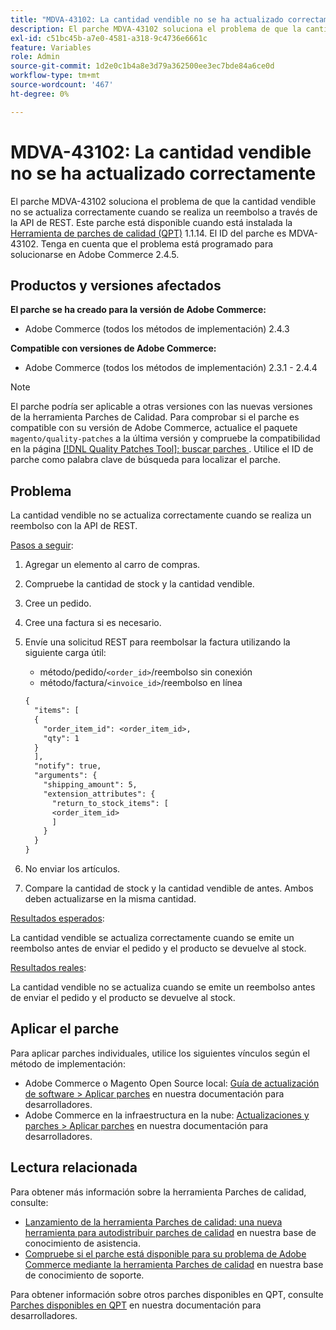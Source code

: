 ```yaml
---
title: "MDVA-43102: La cantidad vendible no se ha actualizado correctamente"
description: El parche MDVA-43102 soluciona el problema de que la cantidad vendible no se actualiza correctamente cuando se realiza un reembolso a través de la API de REST. Este parche está disponible cuando está instalada la [Quality Patches Tool (QPT)](/help/announcements/adobe-commerce-announcements/magento-quality-patches-released-new-tool-to-self-serve-quality-patches.md) 1.1.14. El ID del parche es MDVA-43102. Tenga en cuenta que el problema está programado para solucionarse en Adobe Commerce 2.4.5.
exl-id: c51bc45b-a7e0-4581-a318-9c4736e6661c
feature: Variables
role: Admin
source-git-commit: 1d2e0c1b4a8e3d79a362500ee3ec7bde84a6ce0d
workflow-type: tm+mt
source-wordcount: '467'
ht-degree: 0%

---
```


# MDVA-43102: La cantidad vendible no se ha actualizado correctamente

El parche MDVA-43102 soluciona el problema de que la cantidad vendible no se actualiza correctamente cuando se realiza un reembolso a través de la API de REST. Este parche está disponible cuando está instalada la [Herramienta de parches de calidad (QPT)](/help/announcements/adobe-commerce-announcements/magento-quality-patches-released-new-tool-to-self-serve-quality-patches.md) 1.1.14. El ID del parche es MDVA-43102. Tenga en cuenta que el problema está programado para solucionarse en Adobe Commerce 2.4.5.

## Productos y versiones afectados

**El parche se ha creado para la versión de Adobe Commerce:**

* Adobe Commerce (todos los métodos de implementación) 2.4.3

**Compatible con versiones de Adobe Commerce:**

* Adobe Commerce (todos los métodos de implementación) 2.3.1 - 2.4.4

>[!NOTE]
>
>El parche podría ser aplicable a otras versiones con las nuevas versiones de la herramienta Parches de Calidad. Para comprobar si el parche es compatible con su versión de Adobe Commerce, actualice el paquete `magento/quality-patches` a la última versión y compruebe la compatibilidad en la página [[!DNL Quality Patches Tool]: buscar parches ](https://devdocs.magento.com/quality-patches/tool.html#patch-grid). Utilice el ID de parche como palabra clave de búsqueda para localizar el parche.

## Problema

La cantidad vendible no se actualiza correctamente cuando se realiza un reembolso con la API de REST.

<u>Pasos a seguir</u>:

1. Agregar un elemento al carro de compras.
1. Compruebe la cantidad de stock y la cantidad vendible.
1. Cree un pedido.
1. Cree una factura si es necesario.
1. Envíe una solicitud REST para reembolsar la factura utilizando la siguiente carga útil:

   * método/pedido/`<order_id>`/reembolso sin conexión
   * método/factura/`<invoice_id>`/reembolso en línea

   ```rest
   {
     "items": [
     {
       "order_item_id": <order_item_id>,
       "qty": 1
     }
     ],
     "notify": true,
     "arguments": {
       "shipping_amount": 5,
       "extension_attributes": {
         "return_to_stock_items": [
         <order_item_id>
         ]
       }
     }
   }
   ```

1. No enviar los artículos.
1. Compare la cantidad de stock y la cantidad vendible de antes. Ambos deben actualizarse en la misma cantidad.

<u>Resultados esperados</u>:

La cantidad vendible se actualiza correctamente cuando se emite un reembolso antes de enviar el pedido y el producto se devuelve al stock.

<u>Resultados reales</u>:

La cantidad vendible no se actualiza cuando se emite un reembolso antes de enviar el pedido y el producto se devuelve al stock.

## Aplicar el parche

Para aplicar parches individuales, utilice los siguientes vínculos según el método de implementación:

* Adobe Commerce o Magento Open Source local: [Guía de actualización de software > Aplicar parches](https://devdocs.magento.com/guides/v2.4/comp-mgr/patching/mqp.html) en nuestra documentación para desarrolladores.
* Adobe Commerce en la infraestructura en la nube: [Actualizaciones y parches > Aplicar parches](https://devdocs.magento.com/cloud/project/project-patch.html) en nuestra documentación para desarrolladores.

## Lectura relacionada

Para obtener más información sobre la herramienta Parches de calidad, consulte:

* [Lanzamiento de la herramienta Parches de calidad: una nueva herramienta para autodistribuir parches de calidad](/help/announcements/adobe-commerce-announcements/magento-quality-patches-released-new-tool-to-self-serve-quality-patches.md) en nuestra base de conocimiento de asistencia.
* [Compruebe si el parche está disponible para su problema de Adobe Commerce mediante la herramienta Parches de calidad](/help/support-tools/patches-available-in-qpt-tool/check-patch-for-magento-issue-with-magento-quality-patches.md) en nuestra base de conocimiento de soporte.

Para obtener información sobre otros parches disponibles en QPT, consulte [Parches disponibles en QPT](https://devdocs.magento.com/quality-patches/tool.html#patch-grid) en nuestra documentación para desarrolladores.
